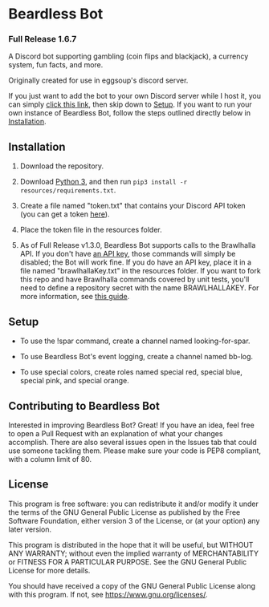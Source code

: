 # Beardless Bot

### Full Release 1.6.7

A Discord bot supporting gambling (coin flips and blackjack),
a currency system, fun facts, and more.

Originally created for use in eggsoup's discord server.

If you just want to add the bot to your own Discord
server while I host it, you can simply
[click this link](https://discord.com/api/oauth2/authorize?client_id=654133911558946837&permissions=8&scope=bot),
then skip down to [Setup](#setup).
If you want to run your own instance of Beardless Bot,
follow the steps outlined directly below in [Installation](#installation).

## Installation

1. Download the repository.

2. Download [Python 3](https://python.org/downloads), and then
run `pip3 install -r resources/requirements.txt`.

3. Create a file named "token.txt" that contains your Discord API token
(you can get a token [here](https://discord.com/developers/applications)).

4. Place the token file in the resources folder.

5. As of Full Release v1.3.0, Beardless Bot
supports calls to the Brawlhalla API.
If you don't have [an API key](https://dev.brawlhalla.com/),
those commands will simply be disabled; the Bot will work fine.
If you do have an API key, place it in a file named "brawlhallaKey.txt"
in the resources folder. If you want to fork this repo and have Brawlhalla
commands covered by unit tests, you'll need to define a
repository secret with the name BRAWLHALLAKEY. For more information, see
[this guide](https://docs.github.com/en/actions/reference/encrypted-secrets).

## Setup

* To use the !spar command, create a channel named looking-for-spar.

* To use Beardless Bot's event logging, create a channel named bb-log.

* To use special colors, create roles named special red,
special blue, special pink, and special orange.


## Contributing to Beardless Bot

Interested in improving Beardless Bot? Great! If you have an idea, feel
free to open a Pull Request with an explanation of what your changes
accomplish. There are also several issues open in the Issues tab that
could use someone tackling them. Please make sure your code is PEP8
compliant, with a column limit of 80.


## License

This program is free software: you can redistribute it and/or modify
it under the terms of the GNU General Public License as published by
the Free Software Foundation, either version 3 of the License, or
(at your option) any later version.

This program is distributed in the hope that it will be useful,
but WITHOUT ANY WARRANTY; without even the implied warranty of
MERCHANTABILITY or FITNESS FOR A PARTICULAR PURPOSE.  See the
GNU General Public License for more details.

You should have received a copy of the GNU General Public License
along with this program.  If not, see <https://www.gnu.org/licenses/>.